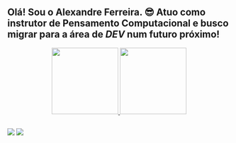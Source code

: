 ## Olá! Sou o Alexandre Ferreira. 😎 Atuo como instrutor de Pensamento Computacional e busco migrar para a área de *DEV* num futuro próximo!

<div align="center">
  <a href="https://github.com/4lxcf">
  <img height="150em" src="https://github-readme-stats.vercel.app/api?username=4lxcf&show_icons=true&theme=github_dark&include_all_commits=true&count_private=true"/>
  <img height="150em" src="https://github-readme-stats.vercel.app/api/top-langs/?username=4lxcf&layout=compact&langs_count=7&theme=github_dark"/>
</div>

##

<div> 
  <a href = "https://www.linkedin.com/in/alexandre-ferreira-9386b3158/"><img src="https://img.shields.io/badge/LinkedIn-blue?style=plastic&logo=linkedin&labelColor=blue"></a>
  <a href = "mailto:alexandrecferreira11@gmail.com"><img src="https://img.shields.io/badge/Gmail-white?style=plastic&logo=gmail&logoColor=red"></a>
</div>
